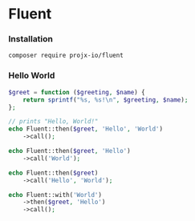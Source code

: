 
# Fluent

### Installation

`composer require projx-io/fluent`

### Hello World

```php
$greet = function ($greeting, $name) {
    return sprintf("%s, %s!\n", $greeting, $name);
};

// prints "Hello, World!"
echo Fluent::then($greet, 'Hello', 'World')
    ->call();

echo Fluent::then($greet, 'Hello')
    ->call('World');

echo Fluent::then($greet)
    ->call('Hello', 'World');

echo Fluent::with('World')
    ->then($greet, 'Hello')
    ->call();
```

